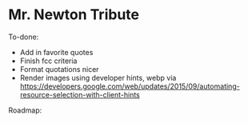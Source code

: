 # Mr. Newton Tribute

To-done:
- Add in favorite quotes
- Finish fcc criteria 
- Format quotations nicer
- Render images using developer hints, webp via https://developers.google.com/web/updates/2015/09/automating-resource-selection-with-client-hints
  
Roadmap: 
